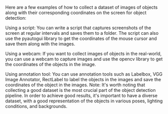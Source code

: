 Here are a few examples of how to collect a dataset of images of objects along with their corresponding coordinates on the screen for object detection:

Using a script: You can write a script that captures screenshots of the screen at regular intervals and saves them to a folder. The script can also use the pyautogui library to get the coordinates of the mouse cursor and save them along with the images.

Using a webcam: If you want to collect images of objects in the real-world, you can use a webcam to capture images and use the opencv library to get the coordinates of the objects in the image.

Using annotation tool: You can use annotation tools such as Labelbox, VGG Image Annotator, RectLabel to label the objects in the images and save the coordinates of the object in the images.
Note:
It's worth noting that collecting a good dataset is the most crucial part of the object detection pipeline. In order to achieve good results, it's important to have a diverse dataset, with a good representation of the objects in various poses, lighting conditions, and backgrounds.